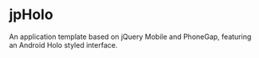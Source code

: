 jpHolo
======

An application template based on jQuery Mobile and PhoneGap, featuring an Android Holo styled interface.
